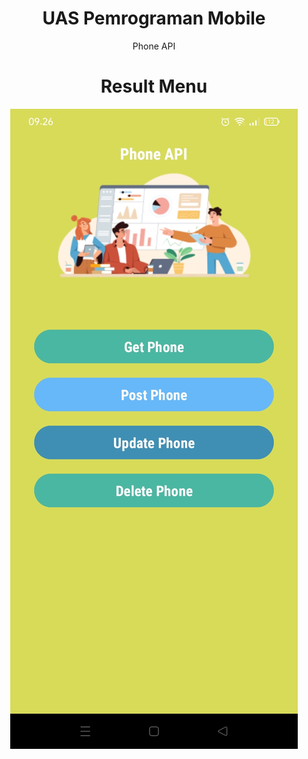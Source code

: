 <div align="center">
  <h1>UAS Pemrograman Mobile</h1>
  <p>Phone API</p> 
</div>

<div align="center">
  <h1>Result Menu</h1>
  <img src="main.jpg" alt="Image">
</div>

